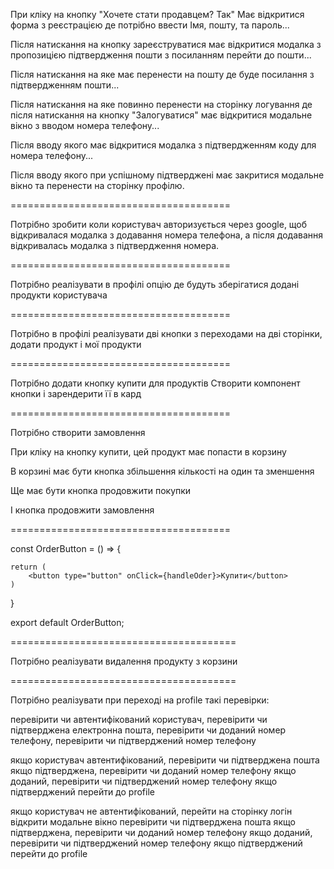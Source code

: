 При кліку на кнопку "Хочете стати продавцем? Так" Має відкритися форма з реєстрацією де потрібно ввести Імя, пошту, та пароль...

Після натискання на кнопку зареєструватися має відкритися модалка з пропозицією підтвердження пошти з посиланням перейти до пошти... 

Після натискання на яке має перенести на пошту де буде посилання з підтвердженням пошти...

Після натискання на яке повинно перенести на сторінку логування де після натискання на кнопку "Залогуватися" має відкритися модальне вікно з вводом номера телефону... 

Після вводу якого має відкритися модалка з підтвердженням коду для номера телефону...

Після вводу якого при успішному підтверджені має закритися модальне вікно та перенести на сторінку профілю.

======================================

Потрібно зробити коли користувач авторизується через google, щоб відкривалася модалка з додавання номера телефона, а після додавання відкривалась модалка з підтвердження номера.

======================================

Потрібно реалізувати в профілі опцію де будуть зберігатися додані продукти користувача

======================================

Потрібно в профілі реалізувати дві кнопки з переходами на дві сторінки, додати продукт і мої продукти

======================================

Потрібно додати кнопку купити для продуктів
Створити компонент кнопки і зарендерити її в кард

======================================

Потрібно створити замовлення

При кліку на кнопку купити, цей продукт має попасти в корзину

В корзині має бути кнопка збільшення кількості на один та зменшення

Ще має бути кнопка продовжити покупки

І кнопка продовжити замовлення

======================================


const OrderButton = () => {

    return (
        <button type="button" onClick={handleOder}>Купити</button>
    )
}

export default OrderButton;

=======================================

Потрібно реалізувати видалення продукту з корзини 

=======================================

Потрібно реалізувати при переході на profile такі перевірки: 

перевірити чи автентифікований користувач,
перевірити чи підтверджена електронна пошта, 
перевірити чи доданий номер телефону, 
перевірити чи підтверджений номер телефону

якщо користувач автентифікований, перевірити чи підтверджена пошта якщо підтверджена, перевірити чи доданий номер телефону якщо доданий, перевірити чи підтверджений номер телефону якщо підтверджений перейти до profile

якщо користувач не автентифікований, перейти на сторінку логін відкрити модальне вікно перевірити чи підтверджена пошта якщо підтверджена, перевірити чи доданий номер телефону якщо доданий, перевірити чи підтверджений номер телефону якщо підтверджений перейти до profile